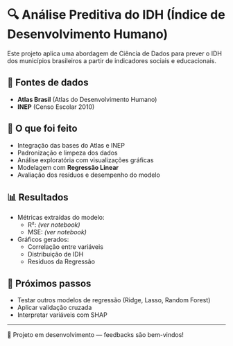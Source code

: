 
# 🔍 Análise Preditiva do IDH (Índice de Desenvolvimento Humano)

Este projeto aplica uma abordagem de Ciência de Dados para prever o IDH dos municípios brasileiros a partir de indicadores sociais e educacionais.

## 📁 Fontes de dados
- **Atlas Brasil** (Atlas do Desenvolvimento Humano)
- **INEP** (Censo Escolar 2010)

## 🧠 O que foi feito
- Integração das bases do Atlas e INEP
- Padronização e limpeza dos dados
- Análise exploratória com visualizações gráficas
- Modelagem com **Regressão Linear**
- Avaliação dos resíduos e desempenho do modelo

## 📊 Resultados
- Métricas extraídas do modelo:
    - R²: *(ver notebook)*
    - MSE: *(ver notebook)*
- Gráficos gerados:
    - Correlação entre variáveis
    - Distribuição de IDH
    - Resíduos da Regressão

## 🚧 Próximos passos
- Testar outros modelos de regressão (Ridge, Lasso, Random Forest)
- Aplicar validação cruzada
- Interpretar variáveis com SHAP

---

📌 Projeto em desenvolvimento — feedbacks são bem-vindos!
